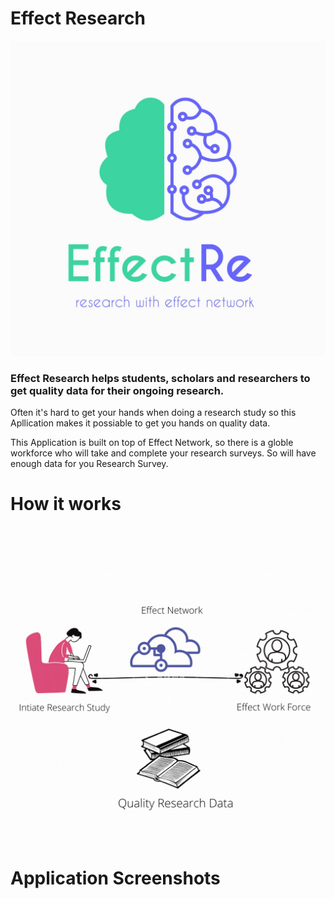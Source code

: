 # Effect Research

![Effect Logo](./assets/img/EffectReLogo.jpg)

### Effect Research helps students, scholars and researchers to get quality data for their ongoing research.

Often it's hard to get your hands when doing a research study so this Apllication makes it possiable to get you hands on quality data.

This Application is built on top of Effect Network, so there is a globle workforce who will take and complete your research surveys. So will have enough data for you Research Survey.

# How it works

![How it works](how_it_works.gif)

# Application Screenshots

